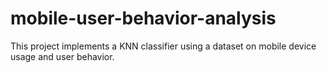 # mobile-user-behavior-analysis
This project implements a KNN classifier using a dataset on mobile device usage and user behavior.
